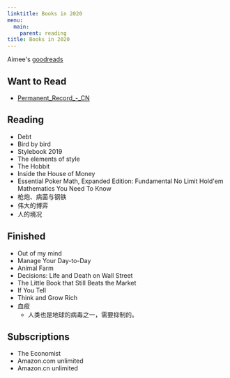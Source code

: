 ```yaml
---
linktitle: Books in 2020
menu:
  main:
    parent: reading
title: Books in 2020
---
```


Aimee's [goodreads](https://www.goodreads.com/user/show/90889710-aimee-zhu)

## Want to Read

- [Permanent_Record_-_CN](https://a.temporaryrecord.com/Permanent_Record_-_CN_edition_with_underlined_redactions.pdf)

## Reading

- Debt
- Bird by bird
- Stylebook 2019
- The elements of style
- The Hobbit
- Inside the House of Money 
- Essential Poker Math, Expanded Edition: Fundamental No Limit Hold'em Mathematics You Need To Know
- 枪炮、病菌与钢铁
- 伟大的博弈
- 人的境况

## Finished

- Out of my mind
- Manage Your Day-to-Day
- Animal Farm
- Decisions: Life and Death on Wall Street
- The Little Book that Still Beats the Market
- If You Tell
- Think and Grow Rich
- 血疫
  - 人类也是地球的病毒之一，需要抑制的。


## Subscriptions

- The Economist
- Amazon.com unlimited
- Amazon.cn unlimited 

